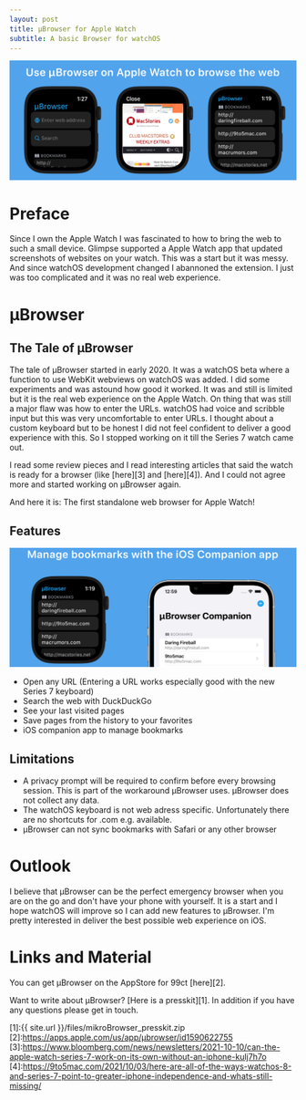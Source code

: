 ```yaml
---
layout: post
title: µBrowser for Apple Watch
subtitle: A basic Browser for watchOS
---
```

![Three screenshots of µBrowser](/img/mikroBrowserPromoBanner1.png "µBrowser Screenshots")
# Preface
Since I own the Apple Watch I was fascinated to how to bring the web to such a small device.
Glimpse supported a Apple Watch app that updated screenshots of websites on your watch.
This was a start but it was messy.
And since watchOS development changed I abannoned the extension.
I just was too complicated and it was no real web experience.


# µBrowser
## The Tale of µBrowser
The tale of µBrowser started in early 2020. It was a watchOS beta where a function to use WebKit webviews on watchOS was added.
I did some experiments and was astound how good it worked.
It was and still is limited but it is the real web experience on the Apple Watch.
On thing that was still a major flaw was how to enter the URLs.
watchOS had voice and scribble input but this was very uncomfortable to enter URLs.
I thought about a custom keyboard but to be honest I did not feel confident to deliver a good experience with this.
So I stopped working on it till the Series 7 watch came out.

I read some review pieces and I read interesting articles that said the watch is ready for a browser (like [here][3] and [here][4]).
And I could not agree more and started working on µBrowser again.

And here it is: The first standalone web browser for Apple Watch!

## Features
![µBrowser companion app bookmark](/img/mikroBrowserPromoBanner2.png "µBrowser Companion App")
* Open any URL (Entering a URL works especially good with the new Series 7 keyboard)
* Search the web with DuckDuckGo
* See your last visited pages
* Save pages from the history to your favorites
* iOS companion app to manage bookmarks


## Limitations

* A privacy prompt will be required to confirm before every browsing session. This is part of the workaround µBrowser uses. µBrowser does not collect any data.
* The watchOS keyboard is not web adress specific. Unfortunately there are no shortcuts for .com e.g. available.
* µBrowser can not sync bookmarks with Safari or any other browser



# Outlook
I believe that µBrowser can be the perfect emergency browser when you are on the go and don't have your phone with yourself.
It is a start and I hope watchOS will improve so I can add new features to µBrowser.
I'm pretty interested in deliver the best possible web experience on iOS.



# Links and Material

You can get µBrowser on the AppStore for 99ct [here][2].

Want to write about µBrowser? [Here is a presskit][1]. In addition if you have any questions please get in touch.


[1]:{{ site.url }}/files/mikroBrowser_presskit.zip
[2]:https://apps.apple.com/us/app/µbrowser/id1590622755
[3]:https://www.bloomberg.com/news/newsletters/2021-10-10/can-the-apple-watch-series-7-work-on-its-own-without-an-iphone-kulj7h7o
[4]:https://9to5mac.com/2021/10/03/here-are-all-of-the-ways-watchos-8-and-series-7-point-to-greater-iphone-independence-and-whats-still-missing/